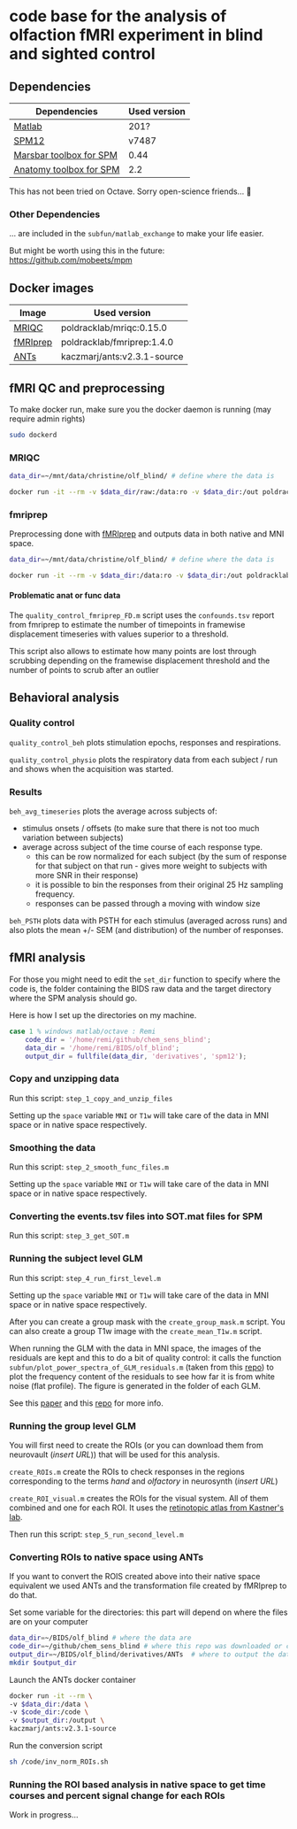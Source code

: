 # code base for the analysis of olfaction fMRI experiment in blind and sighted control

## Dependencies

| Dependencies                                                                                                              | Used version |
|---------------------------------------------------------------------------------------------------------------------------|--------------|
| [Matlab](https://www.mathworks.com/products/matlab.html)                                                                  | 201?         |
| [SPM12](https://www.fil.ion.ucl.ac.uk/spm/software/spm12/)                                                                | v7487        |
| [Marsbar toolbox for SPM](http://marsbar.sourceforge.net/download.html)                                                   | 0.44         |
| [Anatomy toolbox for SPM](https://www.fz-juelich.de/SharedDocs/Downloads/INM/INM-1/DE/Toolbox/Toolbox_22c.html?nn=563092) | 2.2          |

This has not been tried on Octave. Sorry open-science friends... :see_no_evil:

### Other Dependencies

... are included in the `subfun/matlab_exchange` to make your life easier.

But might be worth using this in the future: https://github.com/mobeets/mpm

## Docker images

| Image                                                  | Used version                |
|--------------------------------------------------------|-----------------------------|
| [MRIQC](https://mriqc.readthedocs.io/en/stable/)       | poldracklab/mriqc:0.15.0    |
| [fMRIprep](https://fmriprep.readthedocs.io/en/stable/) | poldracklab/fmriprep:1.4.0  |
| [ANTs](http://marsbar.sourceforge.net/download.html)   | kaczmarj/ants:v2.3.1-source |



## fMRI QC and preprocessing


To make docker run, make sure you the docker daemon is running (may require admin rights)
```bash
sudo dockerd
```

### MRIQC

```bash
data_dir=~/mnt/data/christine/olf_blind/ # define where the data is

docker run -it --rm -v $data_dir/raw:/data:ro -v $data_dir:/out poldracklab/mriqc:0.15.0 /data /out/derivatives/mriqc participant --verbose-reports --mem_gb 50 --n_procs 16 -m bold
```

### fmriprep

Preprocessing done with [fMRIprep](https://fmriprep.readthedocs.io/en/stable/) and outputs data in both native and MNI space.  

```bash
data_dir=~/mnt/data/christine/olf_blind/ # define where the data is

docker run -it --rm -v $data_dir:/data:ro -v $data_dir:/out poldracklab/fmriprep:1.4.0 /data/raw /out/derivatives/ participant --participant_label ctrl02 ctrl06 ctrl07 ctrl08 ctrl09 --fs-license-file /data/freesurfer/license.txt --output-spaces T1w:res-native MNI152NLin2009cAsym:res-native --nthreads 10 --use-aroma
```

#### Problematic anat or func data

The `quality_control_fmriprep_FD.m` script uses the `confounds.tsv` report from fmriprep to estimate the number of timepoints in framewise displacement timeseries with values superior to a threshold.

This script also allows to estimate how many points are lost through scrubbing depending on the framewise displacement threshold and the number of points to scrub after an outlier


## Behavioral analysis

### Quality control

`quality_control_beh` plots stimulation epochs, responses and respirations.

`quality_control_physio` plots the respiratory data from each subject / run and shows when the acquisition was started.

### Results

`beh_avg_timeseries` plots the average across subjects of:
-   stimulus onsets / offsets (to make sure that there is not too much variation between subjects)
-   average across subject of the time course of each response type.
    -   this can be row normalized for each subject (by the sum of response for that subject on that run - gives more weight to subjects with more SNR in their response)
    -   it is possible to bin the responses from their original 25 Hz sampling frequency.
    -   responses can be passed through a moving with window size

`beh_PSTH` plots data with PSTH for each stimulus (averaged across runs) and also plots the mean +/- SEM (and distribution) of the number of responses.


## fMRI analysis

For those you might need to edit the `set_dir` function to specify where the code is, the folder containing the BIDS raw data and the target directory where the SPM analysis should go.

Here is how I set up the directories on my machine.

```matlab
case 1 % windows matlab/octave : Remi
    code_dir = '/home/remi/github/chem_sens_blind';
    data_dir = '/home/remi/BIDS/olf_blind';
    output_dir = fullfile(data_dir, 'derivatives', 'spm12');
```

### Copy and unzipping data

Run this script: `step_1_copy_and_unzip_files`

Setting up the `space` variable `MNI` or  `T1w` will take care of the data in MNI space or in native space respectively.

### Smoothing the data

Run this script:  `step_2_smooth_func_files.m`

Setting up the `space` variable `MNI` or  `T1w` will take care of the data in MNI space or in native space respectively.

### Converting the events.tsv files into SOT.mat files for SPM

Run this script:  `step_3_get_SOT.m`

### Running the subject level GLM

Run this script: `step_4_run_first_level.m`

Setting up the `space` variable `MNI` or  `T1w` will take care of the data in MNI space or in native space respectively.

After you can create a group mask with the `create_group_mask.m` script.
You can also create a group T1w image with the `create_mean_T1w.m` script.

When running the GLM with the data in MNI space, the images of the residuals are kept and this to do a bit of quality control: it calls the function `subfun/plot_power_spectra_of_GLM_residuals.m` (taken from this [repo](https://github.com/wiktorolszowy/fMRI_temporal_autocorrelation)) to plot the frequency content of the residuals to see how far it is from white noise (flat profile). The figure is generated in the folder of each GLM.

See this [paper](https://www.nature.com/articles/s41467-019-09230-w.pdf) and this [repo](https://github.com/wiktorolszowy/fMRI_temporal_autocorrelation) for more info.

### Running the group level GLM
You will first need to create the ROIs (or you can download them from neurovault (*insert URL*)) that will be used for this analysis.

`create_ROIs.m` create the ROIs to check responses in the regions corresponding to the terms _hand_ and _olfactory_ in neurosynth (*insert URL*)

`create_ROI_visual.m` creates the ROIs for the visual system. All of them combined and one for each ROI. It uses the [retinotopic atlas from Kastner's lab](http://scholar.princeton.edu/sites/default/files/napl/files/probatlas_v4.zip).

Then run this script: `step_5_run_second_level.m`

### Converting ROIs to native space using ANTs

If you want to convert the ROIS created above into their native space equivalent we used ANTs and the transformation file created by fMRIprep to do that.

Set some variable for the directories: this part will depend on where the files are on your computer
```bash
data_dir=~/BIDS/olf_blind # where the data are
code_dir=~/github/chem_sens_blind # where this repo was downloaded or cloned
output_dir=~/BIDS/olf_blind/derivatives/ANTs  # where to output the data
mkdir $output_dir
```

Launch the ANTs docker container

```bash
docker run -it --rm \
-v $data_dir:/data \
-v $code_dir:/code \
-v $output_dir:/output \
kaczmarj/ants:v2.3.1-source
```

Run the conversion script
```bash
sh /code/inv_norm_ROIs.sh
```

### Running the ROI based analysis in native space to get time courses and percent signal change for each ROIs

Work in progress...
